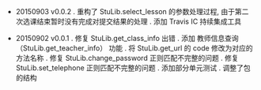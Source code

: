 - 20150903 v0.0.2
    . 重构了 StuLib.select_lesson 的参数处理过程, 由于第二次选课结束暂时没有完成对提交结果的处理
    . 添加 Travis IC 持续集成工具
    
- 20150902 v0.0.1
    . 修复 StuLib.get_class_info 出错
    . 添加 教师信息查询（StuLib.get_teacher_info） 功能
    . 将 StuLib.get_url 的 code 修改为对应的方法名称
    . 修复 StuLib.change_password 正则匹配不完整的问题
    . 修复 StuLib.set_telephone 正则匹配不完整的问题
    . 添加部分单元测试
    . 调整了包的结构